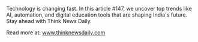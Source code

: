 Technology is changing fast. In this article #147, we uncover top trends like AI, automation, and digital education tools that are shaping India's future. Stay ahead with Think News Daily.

Read more at: www.thinknewsdaily.com